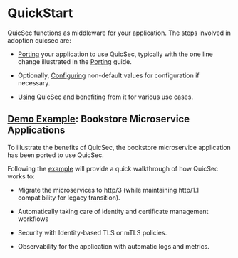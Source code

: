 

# QuickStart


QuicSec functions as middleware for your application. The steps involved in adoption quicsec are:

- [Porting](https://quicsec.io/docs/porting) your application to use QuicSec, typically with the one line change illustrated in the [Porting](/docs/porting) guide.

- Optionally, [Configuring](https://quicsec.io/docs/configure) non-default values for configuration if necessary.

- [Using](https://quicsec.io/docs/use) QuicSec and benefiting from it for various use cases.


## [Demo Example](https://quicsec.io/docs/example-bookstore): Bookstore Microservice Applications

To illustrate the benefits of QuicSec, the bookstore microservice application has been ported to use QuicSec. 

Following the [example](https://quicsec.io/docs/example-bookstore) will provide a quick walkthrough of how QuicSec works to: 

* Migrate the microservices to http/3 (while maintaining http/1.1 compatibility for legacy transition). 

* Automatically taking care of identity and certificate management workflows

* Security with Identity-based TLS or mTLS policies.

* Observability for the application with automatic logs and metrics.


